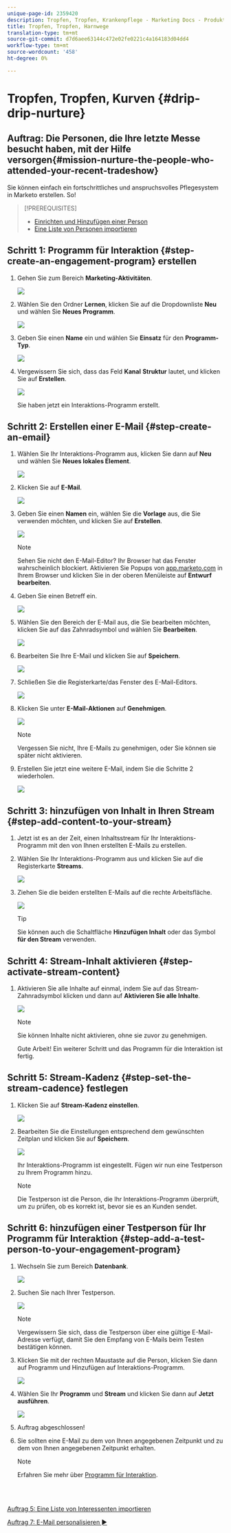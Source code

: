 ```yaml
---
unique-page-id: 2359420
description: Tropfen, Tropfen, Krankenpflege - Marketing Docs - Produktdokumentation
title: Tropfen, Tropfen, Harnwege
translation-type: tm+mt
source-git-commit: d7d6aee63144c472e02fe0221c4a164183d04dd4
workflow-type: tm+mt
source-wordcount: '458'
ht-degree: 0%

---
```



# Tropfen, Tropfen, Kurven {#drip-drip-nurture}

## Auftrag: Die Personen, die Ihre letzte Messe besucht haben, mit der Hilfe versorgen{#mission-nurture-the-people-who-attended-your-recent-tradeshow}

Sie können einfach ein fortschrittliches und anspruchsvolles Pflegesystem in Marketo erstellen. So!

>[!PREREQUISITES]
>
>* [Einrichten und Hinzufügen einer Person](/help/marketo/getting-started/quick-wins/get-set-up-and-add-a-person.md)
>* [Eine Liste von Personen importieren](/help/marketo/getting-started/quick-wins/import-a-list-of-people.md)


## Schritt 1: Programm für Interaktion {#step-create-an-engagement-program} erstellen

1. Gehen Sie zum Bereich **Marketing-Aktivitäten**.

   ![](assets/one-3.png)

1. Wählen Sie den Ordner **Lernen**, klicken Sie auf die Dropdownliste **Neu** und wählen Sie **Neues Programm**.

   ![](assets/two-4.png)

1. Geben Sie einen **Name** ein und wählen Sie **Einsatz** für den **Programm-Typ**.

   ![](assets/three-3.png)

1. Vergewissern Sie sich, dass das Feld **Kanal** **Struktur** lautet, und klicken Sie auf **Erstellen**.

   ![](assets/four-2.png)

   Sie haben jetzt ein Interaktions-Programm erstellt.

## Schritt 2: Erstellen einer E-Mail {#step-create-an-email}

1. Wählen Sie Ihr Interaktions-Programm aus, klicken Sie dann auf **Neu** und wählen Sie **Neues lokales Element**.

   ![](assets/five-3.png)

1. Klicken Sie auf **E-Mail**.

   ![](assets/six-3.png)

1. Geben Sie einen **Namen** ein, wählen Sie die **Vorlage** aus, die Sie verwenden möchten, und klicken Sie auf **Erstellen**.

   ![](assets/seven-4.png)

   >[!NOTE]
   >
   >Sehen Sie nicht den E-Mail-Editor? Ihr Browser hat das Fenster wahrscheinlich blockiert. Aktivieren Sie Popups von [app.marketo.com](https://app.marketo.com) in Ihrem Browser und klicken Sie in der oberen Menüleiste auf **Entwurf bearbeiten**.

1. Geben Sie einen Betreff ein.

   ![](assets/eight-2.png)

1. Wählen Sie den Bereich der E-Mail aus, die Sie bearbeiten möchten, klicken Sie auf das Zahnradsymbol und wählen Sie **Bearbeiten**.

   ![](assets/nine-1.png)

1. Bearbeiten Sie Ihre E-Mail und klicken Sie auf **Speichern**.

   ![](assets/ten-3.png)

1. Schließen Sie die Registerkarte/das Fenster des E-Mail-Editors.

   ![](assets/eleven-3.png)

1. Klicken Sie unter **E-Mail-Aktionen** auf **Genehmigen**.

   ![](assets/twelve-2.png)

   >[!NOTE]
   >
   >Vergessen Sie nicht, Ihre E-Mails zu genehmigen, oder Sie können sie später nicht aktivieren.

1. Erstellen Sie jetzt eine weitere E-Mail, indem Sie die Schritte 2 wiederholen.

   ![](assets/thirteen-2.png)

## Schritt 3: hinzufügen von Inhalt in Ihren Stream {#step-add-content-to-your-stream}

1. Jetzt ist es an der Zeit, einen Inhaltsstream für Ihr Interaktions-Programm mit den von Ihnen erstellten E-Mails zu erstellen.

1. Wählen Sie Ihr Interaktions-Programm aus und klicken Sie auf die Registerkarte **Streams**.

   ![](assets/fourteen-2.png)

1. Ziehen Sie die beiden erstellten E-Mails auf die rechte Arbeitsfläche.

   ![](assets/fifteen-2.png)

   >[!TIP]
   >
   >Sie können auch die Schaltfläche **Hinzufügen Inhalt** oder das Symbol **für den Stream** verwenden.

## Schritt 4: Stream-Inhalt aktivieren {#step-activate-stream-content}

1. Aktivieren Sie alle Inhalte auf einmal, indem Sie auf das Stream-Zahnradsymbol klicken und dann auf **Aktivieren Sie alle Inhalte**.

   ![](assets/image2014-9-24-12-3a48-3a28.png)

   >[!NOTE]
   >
   >Sie können Inhalte nicht aktivieren, ohne sie zuvor zu genehmigen.

   Gute Arbeit! Ein weiterer Schritt und das Programm für die Interaktion ist fertig.

## Schritt 5: Stream-Kadenz {#step-set-the-stream-cadence} festlegen

1. Klicken Sie auf **Stream-Kadenz einstellen**.

   ![](assets/seventeen.png)

1. Bearbeiten Sie die Einstellungen entsprechend dem gewünschten Zeitplan und klicken Sie auf **Speichern**.

   ![](assets/image2014-9-24-12-3a49-3a5.png)

   Ihr Interaktions-Programm ist eingestellt. Fügen wir nun eine Testperson zu Ihrem Programm hinzu.

   >[!NOTE]
   >
   >Die Testperson ist die Person, die Ihr Interaktions-Programm überprüft, um zu prüfen, ob es korrekt ist, bevor sie es an Kunden sendet.

## Schritt 6: hinzufügen einer Testperson für Ihr Programm für Interaktion {#step-add-a-test-person-to-your-engagement-program}

1. Wechseln Sie zum Bereich **Datenbank**.

   ![](assets/nineteen-1.png)

1. Suchen Sie nach Ihrer Testperson.

   ![](assets/twenty-1.png)

   >[!NOTE]
   >
   >Vergewissern Sie sich, dass die Testperson über eine gültige E-Mail-Adresse verfügt, damit Sie den Empfang von E-Mails beim Testen bestätigen können.

1. Klicken Sie mit der rechten Maustaste auf die Person, klicken Sie dann auf Programm und Hinzufügen auf Interaktions-Programm.

   ![](assets/twenty-one.png)

1. Wählen Sie Ihr **Programm** und **Stream** und klicken Sie dann auf **Jetzt ausführen**.

   ![](assets/twenty-two.png)

1. Auftrag abgeschlossen!

1. Sie sollten eine E-Mail zu dem von Ihnen angegebenen Zeitpunkt und zu dem von Ihnen angegebenen Zeitpunkt erhalten.

   >[!NOTE]
   >
   >Erfahren Sie mehr über [Programm für Interaktion](/help/marketo/product-docs/email-marketing/drip-nurturing/creating-an-engagement-program/understanding-engagement-programs.md).

<br> 

[Auftrag 5: Eine Liste von Interessenten importieren](/help/marketo/getting-started/quick-wins/import-a-list-of-people.md)

[Auftrag 7: E-Mail personalisieren ►](/help/marketo/getting-started/quick-wins/personalize-an-email.md)
